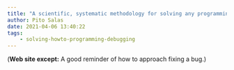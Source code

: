 ```yaml
---
title: "A scientific, systematic methodology for solving any programming problem - Code with Jason"
author: Pito Salas
date: 2021-04-06 13:40:22
tags:
    - solving-howto-programming-debugging
---
```



(**Web site except:** A good reminder of how to approach fixing a bug.) 
